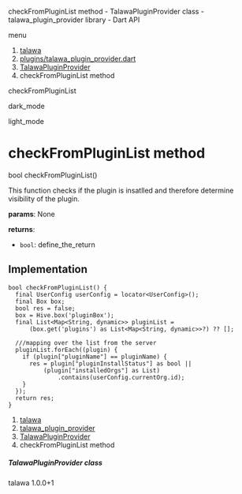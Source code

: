 




checkFromPluginList method - TalawaPluginProvider class - talawa\_plugin\_provider library - Dart API







menu

1. [talawa](../../index.html)
2. [plugins/talawa\_plugin\_provider.dart](../../plugins_talawa_plugin_provider/plugins_talawa_plugin_provider-library.html)
3. [TalawaPluginProvider](../../plugins_talawa_plugin_provider/TalawaPluginProvider-class.html)
4. checkFromPluginList method

checkFromPluginList


dark\_mode

light\_mode




# checkFromPluginList method


bool
checkFromPluginList()

This function checks if the plugin is insatlled and therefore determine visibility of the plugin.

**params**:
None

**returns**:

* `bool`: define\_the\_return

## Implementation

```
bool checkFromPluginList() {
  final UserConfig userConfig = locator<UserConfig>();
  final Box box;
  bool res = false;
  box = Hive.box('pluginBox');
  final List<Map<String, dynamic>> pluginList =
      (box.get('plugins') as List<Map<String, dynamic>>?) ?? [];

  ///mapping over the list from the server
  pluginList.forEach((plugin) {
    if (plugin["pluginName"] == pluginName) {
      res = plugin["pluginInstallStatus"] as bool ||
          (plugin["installedOrgs"] as List)
              .contains(userConfig.currentOrg.id);
    }
  });
  return res;
}
```

 


1. [talawa](../../index.html)
2. [talawa\_plugin\_provider](../../plugins_talawa_plugin_provider/plugins_talawa_plugin_provider-library.html)
3. [TalawaPluginProvider](../../plugins_talawa_plugin_provider/TalawaPluginProvider-class.html)
4. checkFromPluginList method

##### TalawaPluginProvider class





talawa
1.0.0+1






